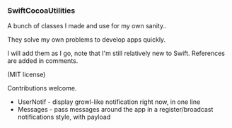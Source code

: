 ### SwiftCocoaUtilities

A bunch of classes I made and use for my own sanity..

They solve my own problems to develop apps quickly.

I will add them as I go, note that I'm still relatively new to Swift. References are added in comments.

(MIT license)

Contributions welcome.

- UserNotif - display growl-like notification right now, in one line
- Messages - pass messages around the app in a register/broadcast notifications style, with payload
